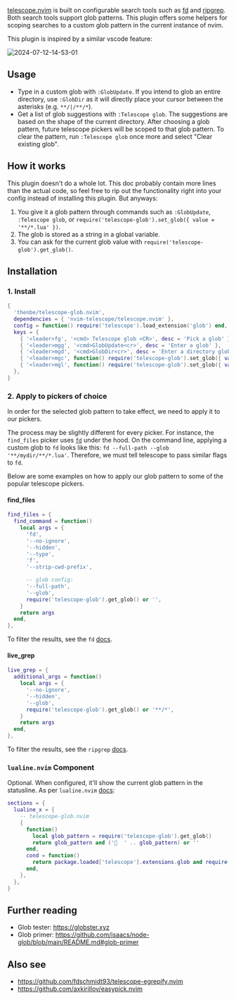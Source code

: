[telescope.nvim](https://github.com/nvim-telescope/telescope.nvim) is built on configurable search tools such as
[fd](https://github.com/sharkdp/fd) and [ripgrep](https://github.com/BurntSushi/ripgrep). Both search tools support glob
patterns. This plugin offers some helpers for scoping searches to a custom glob pattern in the current instance of nvim.

This plugin is inspired by a similar vscode feature:

![2024-07-12-14-53-01](https://github.com/user-attachments/assets/6872ef5f-8114-4b4b-b2d8-affb0cb0d34d)

## Usage

- Type in a custom glob with `:GlobUpdate`. If you intend to glob an entire directory, use `:GlobDir` as it will directly place your cursor between the asterisks (e.g. `**/|/**/*`).
- Get a list of glob suggestions with `:Telescope glob`. The suggestions are based on the shape of the current directory. After choosing a glob pattern, future telescope pickers will be scoped to that glob pattern. To clear the pattern, run `:Telescope glob` once more and select "Clear existing glob".

## How it works

This plugin doesn't do a whole lot. This doc probably contain more lines than the actual code, so feel free to rip out the functionality right into your config instead of installing this plugin. But anyways:

1. You give it a glob pattern through commands such as `:GlobUpdate`, `:Telescope glob`, or `require('telescope-glob').set_glob({ value = '**/*.lua' })`.
1. The glob is stored as a string in a global variable.
1. You can ask for the current glob value with `require('telescope-glob').get_glob()`.

## Installation

### 1. Install

```lua
{
  'thenbe/telescope-glob.nvim',
  dependencies = { 'nvim-telescope/telescope.nvim' },
  config = function() require('telescope').load_extension('glob') end,
  keys = {
    { '<leader>fg', '<cmd> Telescope glob <CR>', desc = 'Pick a glob' },
    { '<leader>mgg', '<cmd>GlobUpdate<cr>', desc = 'Enter a glob' },
    { '<leader>mgd', '<cmd>GlobDir<cr>', desc = 'Enter a directory glob' },
    { '<leader>mgc', function() require('telescope-glob').set_glob({ value = '' }) end, desc = 'Clear the glob' },
    { '<leader>mgl', function() require('telescope-glob').set_glob({ value = '**/*.lua' }) end, desc = 'Set the glob (lua)' },
  },
}
```

### 2. Apply to pickers of choice

In order for the selected glob pattern to take effect, we need to apply it to our pickers.

The process may be slightly different for every picker. For instance, the `find_files` picker uses [`fd`](https://github.com/sharkdp/fd) under the hood. On the command line, applying a custom glob to `fd` looks like this: `fd --full-path --glob '**/mydir/**/*.lua'`. Therefore, we must tell telescope to pass similar flags to `fd`.

Below are some examples on how to apply our glob pattern to some of the popular telescope pickers.

#### find_files

```lua
find_files = {
  find_command = function()
    local args = {
      'fd',
      '--no-ignore',
      '--hidden',
      '--type',
      'f',
      '--strip-cwd-prefix',

      -- glob config:
      '--full-path',
      '--glob',
      require('telescope-glob').get_glob() or '',
    }
    return args
  end,
},
```

To filter the results, see the `fd` [docs](https://github.com/sharkdp/fd?tab=readme-ov-file#excluding-specific-files-or-directories).

#### live_grep

```lua
live_grep = {
  additional_args = function()
    local args = {
      '--no-ignore',
      '--hidden',
      '--glob',
      require('telescope-glob').get_glob() or '**/*',
    }
    return args
  end,
},
```

To filter the results, see the `ripgrep` [docs](https://github.com/BurntSushi/ripgrep/blob/master/GUIDE.md#manual-filtering-globs).

### `lualine.nvim` Component

Optional. When configured, it'll show the current glob pattern in the statusline. As per `lualine.nvim` [docs](https://github.com/nvim-lualine/lualine.nvim?tab=readme-ov-file#lua-expressions-as-lualine-component):

```lua
sections = {
  lualine_x = {
    -- telescope-glob.nvim
    {
      function()
        local glob_pattern = require('telescope-glob').get_glob()
        return glob_pattern and ('  ' .. glob_pattern) or ''
      end,
      cond = function()
        return package.loaded['telescope'].extensions.glob and require('telescope-glob').get_glob() ~= ''
      end,
    },
  },
}
```

## Further reading

- Glob tester: https://globster.xyz
- Glob primer: https://github.com/isaacs/node-glob/blob/main/README.md#glob-primer

## Also see

- https://github.com/fdschmidt93/telescope-egrepify.nvim
- https://github.com/axkirillov/easypick.nvim
